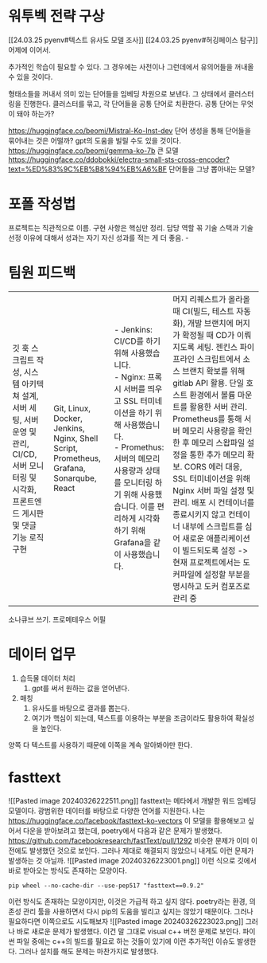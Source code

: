 # 워투벡 전략 구상
[[24.03.25 pyenv#텍스트 유사도 모델 조사]]
[[24.03.25 pyenv#허깅페이스 탐구]]
어제에 이어서. 

추가적인 학습이 필요할 수 있다. 그 경우에는 사전이나 그런데에서 유의어들을 꺼내올 수 있을 것이다. 

형태소들을 꺼내서 의미 있는 단어들을 임베딩 차원으로 보낸다.
그 상태에서 클러스터링을 진행한다. 
클러스터를 묶고, 각 단어들을 공통 단어로 치환한다.
공통 단어는 무엇이 돼야 하는가?

https://huggingface.co/beomi/Mistral-Ko-Inst-dev
단어 생성을 통해 단어들을 묶어내는 것은 어떨까?
gpt의 도움을 빌릴 수도 있을 것이다. 
https://huggingface.co/beomi/gemma-ko-7b
큰 모델
https://huggingface.co/ddobokki/electra-small-sts-cross-encoder?text=%ED%83%9C%EB%B8%94%EB%A6%BF
단어들을 그냥 뽑아내는 모델?

# 포폴 작성법
프로젝트는 직관적으로 이름.
구현 사항은 핵심만 정리.
담당 역할 꼮
기술 스택과 기술 선정 이유에 대해서
성과는 자기 자신 성과를 적는 게 더 좋음. - 

# 팀원 피드백
|   |   |   |   |
|---|---|---|---|
|깃 훅 스크립트 작성, 시스템 아키텍쳐 설계, 서버 세팅, 서버 운영 및 관리, CI/CD, 서버 모니터링 및 시각화, 프론트엔드 게시판 및 댓글 기능 로직 구현|Git, Linux, Docker, Jenkins, Nginx, Shell Script, Prometheus, Grafana, Sonarqube, React|- Jenkins: CI/CD를 하기 위해 사용했습니다.  <br>- Nginx: 프록시 서버를 띄우고 SSL 터미네이션을 하기 위해 사용했습니다.  <br>- Promethus: 서버의 메모리 사용량과 상태를 모니터링 하기 위해 사용했습니다. 이를 편리하게 시각화하기 위해 Grafana을 같이 사용했습니다.|머지 리퀘스트가 올라올 때 CI(빌드, 테스트 자동화), 개발 브랜치에 머지가 확정될 때 CD가 이뤄지도록 세팅. 젠킨스 파이프라인 스크립트에서 소스 브랜치 확보를 위해 gitlab API 활용. 단일 호스트 환경에서 볼륨 마운트를 활용한 서버 관리. Prometheus를 통해 서버 메모리 사용량을 확인한 후 메모리 스왑파일 설정을 통한 추가 메모리 확보. CORS 에러 대응, SSL 터미네이션을 위해 Nginx 서버 파일 설정 및 관리. 배포 시 컨테이너를 종료시키지 않고 컨테이너 내부에 스크립트를 심어 새로운 애플리케이션이 빌드되도록 설정 -> 현재 프로젝트에서는 도커파일에 설정할 부분을 명시하고 도커 컴포즈로 관리 중|
소나큐브 쓰기. 프로메테우스 어필
# 데이터 업무
1. 습득물 데이터 처리
	1. gpt를 써서 원하는 값을 얻어낸다. 
2. 매칭
	1. 유사도를 바탕으로 결과를 뽑는다. 
	2. 여기가 핵심이 되는데, 텍스트를 이용하는 부분을 조금이라도 활용하여 확실성을 높인다.

양쪽 다 텍스트를 사용하기 때문에 이쪽을 계속 알아봐야만 한다.

# fasttext
![[Pasted image 20240326222511.png]]
fasttext는 메타에서 개발한 워드 임베딩 모델이다. 광범위한 데이터를 바탕으로 다양한 언어를 지원한다. 
나는 https://huggingface.co/facebook/fasttext-ko-vectors 이 모델을 활용해보고 싶어서 다운을 받아보려고 했는데, poetry에서 다음과 같은 문제가 발생했다.
https://github.com/facebookresearch/fastText/pull/1292
비슷한 문제가 이미 이전에도 발생했던 것으로 보인다. 그러나 제대로 해결되지 않았으니 내게도 이런 문제가 발생하는 것 아닐까.
![[Pasted image 20240326223001.png]]
이런 식으로 깃에서 바로 받아오는 방식도 존재하는 모양이다.
```
pip wheel --no-cache-dir --use-pep517 "fasttext==0.9.2"
```
이런 방식도 존재하는 모양이지만, 이것은 가급적 하고 싶지 않다.
poetry라는 환경, 의존성 관리 툴을 사용하면서 다시 pip의 도움을 빌리고 싶지는 않았기 때문이다. 
그러나 필요하다면 이쪽으로도 시도해보자
![[Pasted image 20240326223023.png]]
그러나 바로 새로운 문제가 발생했다.
이건 말 그대로 visual c++ 버전 문제로 보인다. 파이썬 파일 중에는 c++의 빌드를 필요로 하는 것들이 있기에 이런 추가적인 이슈도 발생한다.
그러나 설치를 해도 문제는 마찬가지로 발생했다.